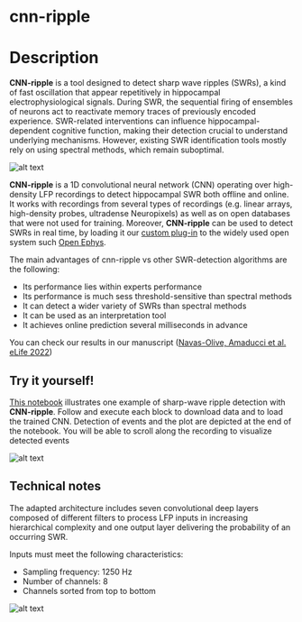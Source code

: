 # cnn-ripple

# Description

__CNN-ripple__ is a tool designed to detect sharp wave ripples (SWRs), a kind of fast oscillation that appear repetitively in hippocampal electrophysiological signals. During SWR, the sequential firing of ensembles of neurons act to reactivate memory traces of previously encoded experience. SWR-related interventions can influence hippocampal-dependent cognitive function, making their detection crucial to understand underlying mechanisms. However, existing SWR identification tools mostly rely on using spectral methods, which remain suboptimal.

![alt text](https://github.com/RoyVII/cnn-ripple/blob/main/images/example_ripple.png)

__CNN-ripple__ is a 1D convolutional neural network (CNN) operating over high-density LFP recordings to detect hippocampal SWR both offline and online.  It works with recordings from several types of recordings (e.g. linear arrays, high-density probes, ultradense Neuropixels) as well as on open databases that were not used for training. Moreover, __CNN-ripple__ can be used to detect SWRs in real time, by loading it our [custom plug-in](https://github.com/RoyVII/CNNRippleDetectorOEPlugin) to the widely used open system such [Open Ephys](https://open-ephys.org/).

The main advantages of cnn-ripple vs other SWR-detection algorithms are the following:
* Its performance lies within experts performance
* Its performance is much sess threshold-sensitive than spectral methods
* It can detect a wider variety of SWRs than spectral methods
* It can be used as an interpretation tool
* It achieves online prediction several milliseconds in advance

You can check our results in our manuscript ([Navas-Olive, Amaducci et al. eLife 2022](https://elifesciences.org/articles/77772))


## Try it yourself!

[This notebook](https://colab.research.google.com/github/RoyVII/cnn-ripple/blob/main/src/notebooks/cnn-example.ipynb) illustrates one example of sharp-wave ripple detection with __CNN-ripple__. Follow and execute each block to download data and to load the trained CNN. Detection of events and the plot are depicted at the end of the notebook. You will be able to scroll along the recording to visualize detected events

![alt text](https://github.com/RoyVII/cnn-ripple/blob/main/images/example_notebook.png)


## Technical notes

The adapted architecture includes seven convolutional deep layers composed of different filters to process LFP inputs in increasing hierarchical complexity and one output layer delivering the probability of an occurring SWR.

Inputs must meet the following characteristics:
* Sampling frequency: 1250 Hz
* Number of channels: 8
* Channels sorted from top to bottom

![alt text](https://github.com/RoyVII/cnn-ripple/blob/main/images/example_architecture.png)
